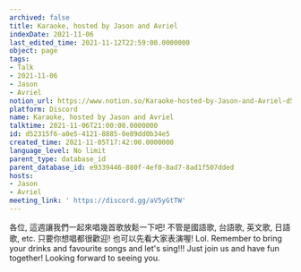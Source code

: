 ```yaml
---
archived: false
title: Karaoke, hosted by Jason and Avriel
indexDate: 2021-11-06
last_edited_time: 2021-11-12T22:59:00.0000000
object: page
tags:
- Talk
- 2021-11-06
- Jason
- Avriel
notion_url: https://www.notion.so/Karaoke-hosted-by-Jason-and-Avriel-d52315f6a0e5412188850e89dd0b34e5
platform: Discord
name: Karaoke, hosted by Jason and Avriel
talktime: 2021-11-06T21:00:00.0000000
id: d52315f6-a0e5-4121-8885-0e89dd0b34e5
created_time: 2021-11-05T17:42:00.0000000
language_level: No limit
parent_type: database_id
parent_database_id: e9339446-880f-4ef0-8ad7-8ad1f507dded
hosts:
- Jason
- Avriel
meeting_link: ' https://discord.gg/aV5yGtTW'
---
```





各位, 這週讓我們一起來唱幾首歌放鬆一下吧! 不管是國語歌, 台語歌, 英文歌, 日語歌, etc. 只要你想唱都很歡迎! 也可以先看大家表演喔! Lol. 
Remember to bring your drinks and favourite songs and let's sing!!!
Just join us and have fun together! Looking forward to seeing you.









